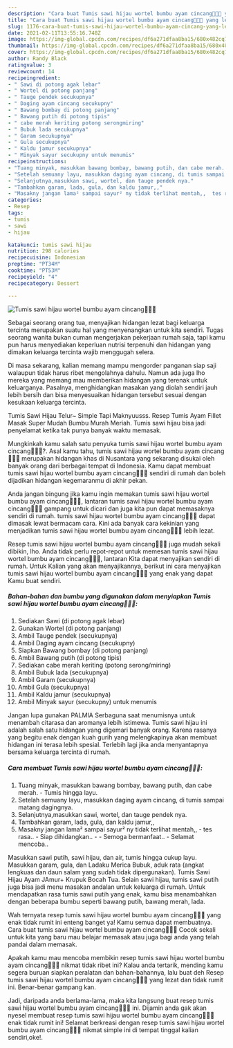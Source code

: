 ```yaml
---
description: "Cara buat Tumis sawi hijau wortel bumbu ayam cincang🥬🥕🍗 yang lezat dan Mudah Dibuat"
title: "Cara buat Tumis sawi hijau wortel bumbu ayam cincang🥬🥕🍗 yang lezat dan Mudah Dibuat"
slug: 1176-cara-buat-tumis-sawi-hijau-wortel-bumbu-ayam-cincang-yang-lezat-dan-mudah-dibuat
date: 2021-02-11T13:55:16.748Z
image: https://img-global.cpcdn.com/recipes/df6a271dfaa8ba15/680x482cq70/tumis-sawi-hijau-wortel-bumbu-ayam-cincang🥬🥕🍗-foto-resep-utama.jpg
thumbnail: https://img-global.cpcdn.com/recipes/df6a271dfaa8ba15/680x482cq70/tumis-sawi-hijau-wortel-bumbu-ayam-cincang🥬🥕🍗-foto-resep-utama.jpg
cover: https://img-global.cpcdn.com/recipes/df6a271dfaa8ba15/680x482cq70/tumis-sawi-hijau-wortel-bumbu-ayam-cincang🥬🥕🍗-foto-resep-utama.jpg
author: Randy Black
ratingvalue: 3
reviewcount: 14
recipeingredient:
- " Sawi di potong agak lebar"
- " Wortel di potong panjang"
- " Tauge pendek secukupnya"
- " Daging ayam cincang secukupny"
- " Bawang bombay di potong panjang"
- " Bawang putih di potong tipis"
- " cabe merah keriting potong serongmiring"
- " Bubuk lada secukupnya"
- " Garam secukupnya"
- " Gula secukupnya"
- " Kaldu jamur secukupnya"
- " Minyak sayur secukupny untuk menumis"
recipeinstructions:
- "Tuang minyak, masukkan bawang bombay, bawang putih, dan cabe merah. Tumis hingga layu."
- "Setelah semuany layu, masukkan daging ayam cincang, di tumis sampai matang dagingnya."
- "Selanjutnya,masukkan sawi, wortel, dan tauge pendek nya."
- "Tambahkan garam, lada, gula, dan kaldu jamur,,"
- "Masakny jangan lama² sampai sayur² ny tidak terlihat mentah,,  tes rasa..  Siap dihidangkan..   Semoga bermanfaat.. Selamat mencoba.."
categories:
- Resep
tags:
- tumis
- sawi
- hijau

katakunci: tumis sawi hijau 
nutrition: 298 calories
recipecuisine: Indonesian
preptime: "PT34M"
cooktime: "PT53M"
recipeyield: "4"
recipecategory: Dessert

---
```



![Tumis sawi hijau wortel bumbu ayam cincang🥬🥕🍗](https://img-global.cpcdn.com/recipes/df6a271dfaa8ba15/680x482cq70/tumis-sawi-hijau-wortel-bumbu-ayam-cincang🥬🥕🍗-foto-resep-utama.jpg)

Sebagai seorang orang tua, menyajikan hidangan lezat bagi keluarga tercinta merupakan suatu hal yang menyenangkan untuk kita sendiri. Tugas seorang  wanita bukan cuman mengerjakan pekerjaan rumah saja, tapi kamu pun harus menyediakan keperluan nutrisi terpenuhi dan hidangan yang dimakan keluarga tercinta wajib menggugah selera.

Di masa  sekarang, kalian memang mampu mengorder panganan siap saji walaupun tidak harus ribet mengolahnya dahulu. Namun ada juga lho mereka yang memang mau memberikan hidangan yang terenak untuk keluarganya. Pasalnya, menghidangkan masakan yang diolah sendiri jauh lebih bersih dan bisa menyesuaikan hidangan tersebut sesuai dengan kesukaan keluarga tercinta. 

Tumis Sawi Hijau Telur~ Simple Tapi Maknyuusss. Resep Tumis Ayam Fillet Masak Super Mudah Bumbu Murah Meriah. Tumis sawi hijau bisa jadi penyelamat ketika tak punya banyak waktu memasak.

Mungkinkah kamu salah satu penyuka tumis sawi hijau wortel bumbu ayam cincang🥬🥕🍗?. Asal kamu tahu, tumis sawi hijau wortel bumbu ayam cincang🥬🥕🍗 merupakan hidangan khas di Nusantara yang sekarang disukai oleh banyak orang dari berbagai tempat di Indonesia. Kamu dapat membuat tumis sawi hijau wortel bumbu ayam cincang🥬🥕🍗 sendiri di rumah dan boleh dijadikan hidangan kegemaranmu di akhir pekan.

Anda jangan bingung jika kamu ingin memakan tumis sawi hijau wortel bumbu ayam cincang🥬🥕🍗, lantaran tumis sawi hijau wortel bumbu ayam cincang🥬🥕🍗 gampang untuk dicari dan juga kita pun dapat memasaknya sendiri di rumah. tumis sawi hijau wortel bumbu ayam cincang🥬🥕🍗 dapat dimasak lewat bermacam cara. Kini ada banyak cara kekinian yang menjadikan tumis sawi hijau wortel bumbu ayam cincang🥬🥕🍗 lebih lezat.

Resep tumis sawi hijau wortel bumbu ayam cincang🥬🥕🍗 juga mudah sekali dibikin, lho. Anda tidak perlu repot-repot untuk memesan tumis sawi hijau wortel bumbu ayam cincang🥬🥕🍗, lantaran Kita dapat menyajikan sendiri di rumah. Untuk Kalian yang akan menyajikannya, berikut ini cara menyajikan tumis sawi hijau wortel bumbu ayam cincang🥬🥕🍗 yang enak yang dapat Kamu buat sendiri.

<!--inarticleads1-->

##### Bahan-bahan dan bumbu yang digunakan dalam menyiapkan Tumis sawi hijau wortel bumbu ayam cincang🥬🥕🍗:

1. Sediakan  Sawi (di potong agak lebar)
1. Gunakan  Wortel (di potong panjang)
1. Ambil  Tauge pendek (secukupnya)
1. Ambil  Daging ayam cincang (secukupny)
1. Siapkan  Bawang bombay (di potong panjang)
1. Ambil  Bawang putih (di potong tipis)
1. Sediakan  cabe merah keriting (potong serong/miring)
1. Ambil  Bubuk lada (secukupnya)
1. Ambil  Garam (secukupnya)
1. Ambil  Gula (secukupnya)
1. Ambil  Kaldu jamur (secukupnya)
1. Ambil  Minyak sayur (secukupny) untuk menumis


Jangan lupa gunakan PALMIA Serbaguna saat menumisnya untuk menambah citarasa dan aromanya lebih istimewa. Tumis sawi hijau ini adalah salah satu hidangan yang digemari banyak orang. Karena rasanya yang begitu enak dengan kuah gurih yang melengkapinya akan membuat hidangan ini terasa lebih spesial. Terlebih lagi jika anda menyantapnya bersama keluarga tercinta di rumah. 

<!--inarticleads2-->

##### Cara membuat Tumis sawi hijau wortel bumbu ayam cincang🥬🥕🍗:

1. Tuang minyak, masukkan bawang bombay, bawang putih, dan cabe merah. - Tumis hingga layu.
1. Setelah semuany layu, masukkan daging ayam cincang, di tumis sampai matang dagingnya.
1. Selanjutnya,masukkan sawi, wortel, dan tauge pendek nya.
1. Tambahkan garam, lada, gula, dan kaldu jamur,,
1. Masakny jangan lama² sampai sayur² ny tidak terlihat mentah,, -  tes rasa..  - Siap dihidangkan..  -  - Semoga bermanfaat.. - Selamat mencoba..


Masukkan sawi putih, sawi hijau, dan air, tumis hingga cukup layu. Masukkan garam, gula, dan Ladaku Merica Bubuk, aduk rata (angkat lengkuas dan daun salam yang sudah tidak dipergunakan). Tumis Sawi Hijau Ayam JAmur+ Krupuk Bocah Tua. Selain sawi hijau, tumis sawi putih juga bisa jadi menu masakan andalan untuk keluarga di rumah. Untuk mendapatkan rasa tumis sawi putih yang enak, kamu bisa menambahkan dengan beberapa bumbu seperti bawang putih, bawang merah, lada. 

Wah ternyata resep tumis sawi hijau wortel bumbu ayam cincang🥬🥕🍗 yang enak tidak rumit ini enteng banget ya! Kamu semua dapat membuatnya. Cara buat tumis sawi hijau wortel bumbu ayam cincang🥬🥕🍗 Cocok sekali untuk kita yang baru mau belajar memasak atau juga bagi anda yang telah pandai dalam memasak.

Apakah kamu mau mencoba membikin resep tumis sawi hijau wortel bumbu ayam cincang🥬🥕🍗 nikmat tidak ribet ini? Kalau anda tertarik, mending kamu segera buruan siapkan peralatan dan bahan-bahannya, lalu buat deh Resep tumis sawi hijau wortel bumbu ayam cincang🥬🥕🍗 yang lezat dan tidak rumit ini. Benar-benar gampang kan. 

Jadi, daripada anda berlama-lama, maka kita langsung buat resep tumis sawi hijau wortel bumbu ayam cincang🥬🥕🍗 ini. Dijamin anda gak akan nyesel membuat resep tumis sawi hijau wortel bumbu ayam cincang🥬🥕🍗 enak tidak rumit ini! Selamat berkreasi dengan resep tumis sawi hijau wortel bumbu ayam cincang🥬🥕🍗 nikmat simple ini di tempat tinggal kalian sendiri,oke!.

